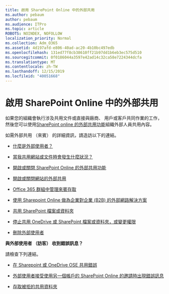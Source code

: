 ```yaml
---
title: 啟用 SharePoint Online 中的外部共用
ms.author: pebaum
author: pebaum
ms.audience: ITPro
ms.topic: article
ROBOTS: NOINDEX, NOFOLLOW
localization_priority: Normal
ms.collection: Adm_O365
ms.assetid: 4d197afd-e806-40ad-ac20-4b10bc497edb
ms.openlocfilehash: 131ed77f8cb38610ff21b97dd1b6eb3ec575d510
ms.sourcegitcommit: 0f0186044a3597e42ad14c32ca58e7224344dcfa
ms.translationtype: MT
ms.contentlocale: zh-TW
ms.lasthandoff: 12/15/2019
ms.locfileid: "40051668"
---
```

# <a name="enable-external-sharing-in-sharepoint-online"></a>啟用 SharePoint Online 中的外部共用

如果您的組織會執行涉及共用文件或直接與廠商、 用戶或客戶共同作業的工作，然後您可以使用[SharePoint online 的外部共用功能](https://docs.microsoft.com/sharepoint/external-sharing-overview)組織外部人員共用內容。

如需外部共用 （來賓） 的詳細資訊，請造訪以下的連結。

- [什麼是外部使用者？](https://docs.microsoft.com/sharepoint/external-sharing-overview#what-is-an-external-user)

- [當我共用網站或文件時會發生什麼狀況？](https://docs.microsoft.com/sharepoint/external-sharing-overview#what-happens-when-i-share-a-site-or-document)

- [開啟或關閉 SharePoint Online 的外部共用功能](https://docs.microsoft.com/sharepoint/turn-external-sharing-on-or-off)

- [開啟或關閉網站的外部共用](https://docs.microsoft.com/sharepoint/change-external-sharing-site)

- [Office 365 群組中管理來賓存取](https://docs.microsoft.com/office365/admin/create-groups/manage-guest-access-in-groups?view=o365-worldwide)

- [使用 Sharepoint Online 做為企業對企業 (B2B) 的外部網路解決方案](https://docs.microsoft.com/sharepoint/create-b2b-extranet)

- [共用 SharePoint 檔案或資料夾](https://support.office.com/article/share-sharepoint-files-or-folders-1fe37332-0f9a-4719-970e-d2578da4941c)

- [停止共用 OneDrive 或 SharePoint 檔案或資料夾，或變更權限](https://support.office.com/article/stop-sharing-onedrive-or-sharepoint-files-or-folders-or-change-permissions-0a36470f-d7fe-40a0-bd74-0ac6c1e13323)

- [刪除外部使用者](https://docs.microsoft.com/sharepoint/remove-users#delete-a-guest-from-the-microsoft-365-admin-center)

**與外部使用者 （訪客） 收到錯誤訊息？**

請檢查下列連結。 

- [在 Sharepoint 或 OneDrive OSE 共用錯誤](https://docs.microsoft.com/sharepoint/sharepoint-onedrive-error-message)

- [外部使用者接受使用另一個帳戶的 SharePoint Online 的邀請時出現錯誤訊息](https://docs.microsoft.com/sharepoint/support/sharing-and-permissions/error-when-external-user-accepts-an-invitation-by-using-another-account)

- [存取被拒的共用資料夾](https://docs.microsoft.com/sharepoint/support/sharing-and-permissions/cannot-access-shared-folder)
